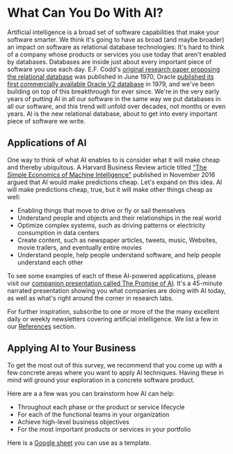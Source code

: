 # What Can You Do With AI?

Artificial intelligence is a broad set of software capabilities that make your software smarter. We think it's going to have as broad (and maybe broader) an impact on software as relational database technologies: It's hard to think of a company whose products or services you use today that aren't enabled by databases. Databases are inside just about every important piece of software you use each day. E.F. Codd's [original research paper proposing the relational database](https://www.seas.upenn.edu/~zives/03f/cis550/codd.pdf) was published in June 1970, Oracle [published its first commercially available Oracle V2 database](https://docs.oracle.com/database/121/CNCPT/intro.htm#CNCPT88784) in 1979, and we've been building on top of this breakthrough for ever since. We're in the very early years of putting AI in all our software in the same way we put databases in all our software, and this trend will unfold over decades, not months or even years. AI is the new relational database, about to get into every important piece of software we write.

## Applications of AI

One way to think of what AI enables to is consider what it will make cheap and thereby ubiquitous. A Harvard Business Review article titled ["The Simple Economics of Machine Intelligence"](https://hbr.org/2016/11/the-simple-economics-of-machine-intelligence) published in November 2016 argued that AI would make predictions cheap. Let's expand on this idea. AI will make predictions cheap, true, but it will make other things cheap as well:
* Enabling things that move to drive or fly or sail themselves
* Understand people and objects and their relationships in the real world
* Optimize complex systems, such as driving patterns or electricity consumption in data centers
* Create content, such as newspaper articles, tweets, music, Websites, movie trailers, and eventually entire movies
* Understand people, help people understand software, and help people understand each other

To see some examples of each of these AI-powered applications, please visit our [companion presentation called The Promise of AI](https://vimeo.com/215926017). It's a 45-minute narrated presentation showing you what companies are doing with AI today, as well as what's right around the corner in research labs.

For further inspiration, subscribe to one or more of the the many excellent daily or weekly newsletters covering artificial intelligence. We list a few in our [References](/docs/reference/links) section.

## Applying AI to Your Business

To get the most out of this survey, we recommend that you come up with a few concrete areas where you want to apply AI techniques. Having these in mind will ground your exploration in a concrete software product.

Here are a a few was you can brainstorm how AI can help:
* Throughout each phase or the product or service lifecycle
* For each of the functional teams in your organization
* Achieve high-level business objectives
* For the most important products or services in your portfolio

Here is a [Google sheet](https://docs.google.com/spreadsheets/d/1BFQpi8fhUxisUOyUi0-Sw-KRGaJsHOjU507v6539AMk/) you can use as a template.
